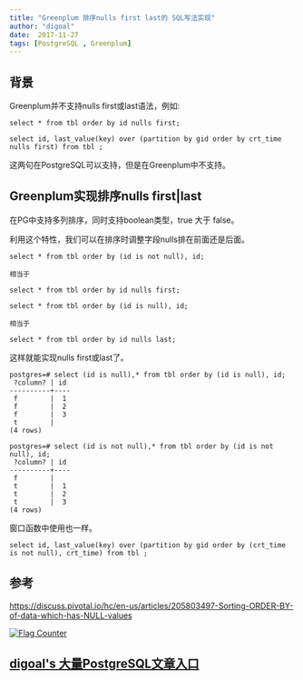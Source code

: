 ```yaml
---
title: "Greenplum 排序nulls first last的 SQL写法实现"
author: "digoal"
date:  2017-11-27
tags: [PostgreSQL , Greenplum]
---
```

## 背景      
Greenplum并不支持nulls first或last语法，例如:  
  
```  
select * from tbl order by id nulls first;  
  
select id, last_value(key) over (partition by gid order by crt_time nulls first) from tbl ;   
```  
  
这两句在PostgreSQL可以支持，但是在Greenplum中不支持。  
  
## Greenplum实现排序nulls first|last  
在PG中支持多列排序，同时支持boolean类型，true 大于 false。  
  
利用这个特性，我们可以在排序时调整字段nulls排在前面还是后面。  
  
```  
select * from tbl order by (id is not null), id;  
  
相当于  
  
select * from tbl order by id nulls first;  
```  
  
```  
select * from tbl order by (id is null), id;  
  
相当于  
  
select * from tbl order by id nulls last;  
```  
  
这样就能实现nulls first或last了。  
  
```  
postgres=# select (id is null),* from tbl order by (id is null), id;  
 ?column? | id   
----------+----  
 f        |  1  
 f        |  2  
 f        |  3  
 t        |     
(4 rows)  
  
postgres=# select (id is not null),* from tbl order by (id is not null), id;  
 ?column? | id   
----------+----  
 f        |     
 t        |  1  
 t        |  2  
 t        |  3  
(4 rows)  
```  
  
窗口函数中使用也一样。  
  
```  
select id, last_value(key) over (partition by gid order by (crt_time is not null), crt_time) from tbl ;   
```  
  
## 参考  
https://discuss.pivotal.io/hc/en-us/articles/205803497-Sorting-ORDER-BY-of-data-which-has-NULL-values  
  
  
  
  
<a rel="nofollow" href="http://info.flagcounter.com/h9V1"  ><img src="http://s03.flagcounter.com/count/h9V1/bg_FFFFFF/txt_000000/border_CCCCCC/columns_2/maxflags_12/viewers_0/labels_0/pageviews_0/flags_0/"  alt="Flag Counter"  border="0"  ></a>  
  
  
  
  
  
  
## [digoal's 大量PostgreSQL文章入口](https://github.com/digoal/blog/blob/master/README.md "22709685feb7cab07d30f30387f0a9ae")
  

